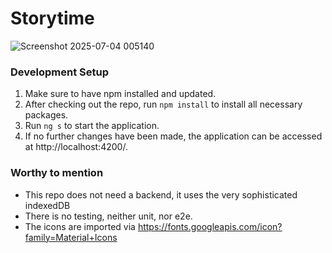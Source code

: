 # Storytime

![Screenshot 2025-07-04 005140](https://github.com/user-attachments/assets/13459991-341f-48d6-8b5a-cbbd852e9a10)

### Development Setup

1. Make sure to have npm installed and updated.
2. After checking out the repo, run `npm install` to install all necessary packages.
3. Run `ng s` to start the application.
4. If no further changes have been made, the application can be accessed at http://localhost:4200/.

### Worthy to mention

- This repo does not need a backend, it uses the very sophisticated indexedDB
- There is no testing, neither unit, nor e2e.
- The icons are imported via https://fonts.googleapis.com/icon?family=Material+Icons
